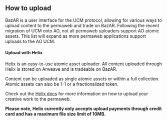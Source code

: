 ## How to upload

BazAR is a user interface for the UCM protocol, allowing for various ways to upload content to the permaweb and trade on BazAR. Following the recent migration of UCM onto AO, not all permaweb uploaders support AO atomic assets. This list will expand as more permaweb applications support uploads to the AO UCM.

#### Upload with Helix

[Helix](https://helix.arweave.net/#/) is an easy-to-use atomic asset uploader. All content uploaded through Helix is stored on Arweave and is tradeable on BazAR.

Content can be uploaded as single atomic assets or within a full collection. Atomic assets can also be 1-1 or a fractionalized token.

Check out the [Helix docs](https://helix.arweave.net/#/docs/introduction) for more information on how to upload your creative work to the permaweb.

**Please note, Helix currently only accepts upload payments through credit card and has a maximum file size limit of 10MB.**

